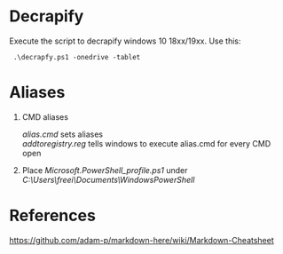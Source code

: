 # Decrapify

Execute the script to decrapify windows 10 18xx/19xx. Use this:

```posh
 .\decrapfy.ps1 -onedrive -tablet
```

# Aliases

1. CMD aliases

   *alias.cmd* sets aliases   
   *addtoregistry.reg* tells windows to execute alias.cmd for every CMD open

2. Place *Microsoft.PowerShell_profile.ps1* under *C:\Users\freei\Documents\WindowsPowerShell*


# References

https://github.com/adam-p/markdown-here/wiki/Markdown-Cheatsheet

